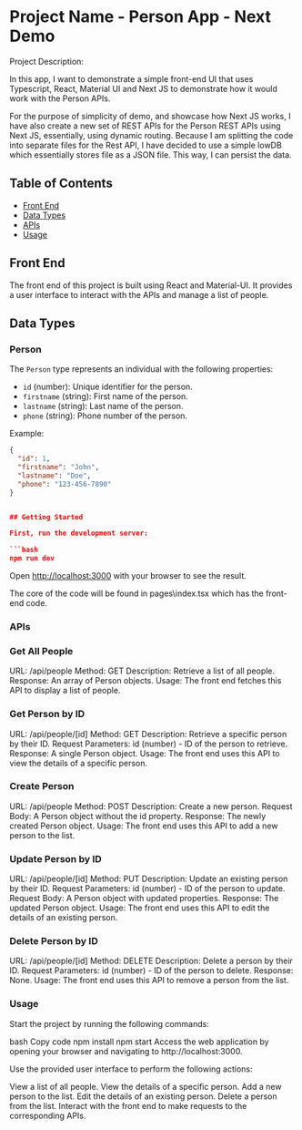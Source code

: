 # Project Name - Person App - Next Demo 

Project Description: 

In this app, I want to demonstrate a simple front-end UI that uses Typescript, React, Material UI and Next JS to demonstrate how it would work with the Person APIs. 

For the purpose of simplicity of demo, and showcase how Next JS works, I have also create a new set of REST APIs for the Person REST APIs using Next JS, essentially, using dynamic routing. Because I am splitting the code into separate files for the Rest API, I have decided to use a simple lowDB which essentially stores file as a JSON file. This way, I can persist the data. 


## Table of Contents

- [Front End](#front-end)
- [Data Types](#data-types)
- [APIs](#apis)
- [Usage](#usage)

## Front End

The front end of this project is built using React and Material-UI. It provides a user interface to interact with the APIs and manage a list of people.

## Data Types

### Person

The `Person` type represents an individual with the following properties:

- `id` (number): Unique identifier for the person.
- `firstname` (string): First name of the person.
- `lastname` (string): Last name of the person.
- `phone` (string): Phone number of the person.

Example:

```json
{
  "id": 1,
  "firstname": "John",
  "lastname": "Doe",
  "phone": "123-456-7890"
}


## Getting Started

First, run the development server:

```bash
npm run dev
```

Open [http://localhost:3000](http://localhost:3000) with your browser to see the result.

The core of the code will be found in pages\index.tsx which has the front-end code. 

### APIs
### Get All People

URL: /api/people
Method: GET
Description: Retrieve a list of all people.
Response: An array of Person objects.
Usage: The front end fetches this API to display a list of people.

### Get Person by ID
URL: /api/people/[id]
Method: GET
Description: Retrieve a specific person by their ID.
Request Parameters: id (number) - ID of the person to retrieve.
Response: A single Person object.
Usage: The front end uses this API to view the details of a specific person.

### Create Person
URL: /api/people
Method: POST
Description: Create a new person.
Request Body: A Person object without the id property.
Response: The newly created Person object.
Usage: The front end uses this API to add a new person to the list.

### Update Person by ID
URL: /api/people/[id]
Method: PUT
Description: Update an existing person by their ID.
Request Parameters: id (number) - ID of the person to update.
Request Body: A Person object with updated properties.
Response: The updated Person object.
Usage: The front end uses this API to edit the details of an existing person.

### Delete Person by ID
URL: /api/people/[id]
Method: DELETE
Description: Delete a person by their ID.
Request Parameters: id (number) - ID of the person to delete.
Response: None.
Usage: The front end uses this API to remove a person from the list.

### Usage

Start the project by running the following commands:

bash
Copy code
npm install
npm start
Access the web application by opening your browser and navigating to http://localhost:3000.

Use the provided user interface to perform the following actions:

View a list of all people.
View the details of a specific person.
Add a new person to the list.
Edit the details of an existing person.
Delete a person from the list.
Interact with the front end to make requests to the corresponding APIs.
